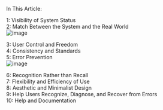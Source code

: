 In This Article:

1: Visibility of System Status</br>
2: Match Between the System and the Real World</br>
![image](https://github.com/gustavosenamp/Bertoti/assets/123789443/81083470-ade6-405b-a8de-f5dd2bc4e176)

3: User Control and Freedom</br>
4: Consistency and Standards</br>
5: Error Prevention</br>
![image](https://github.com/gustavosenamp/Bertoti/assets/123789443/12e426c9-2f88-4954-b9ad-46fded131d85)

6: Recognition Rather than Recall</br>
7: Flexibility and Efficiency of Use</br>
8: Aesthetic and Minimalist Design</br>
9: Help Users Recognize, Diagnose, and Recover from Errors</br>
10: Help and Documentation</br>
